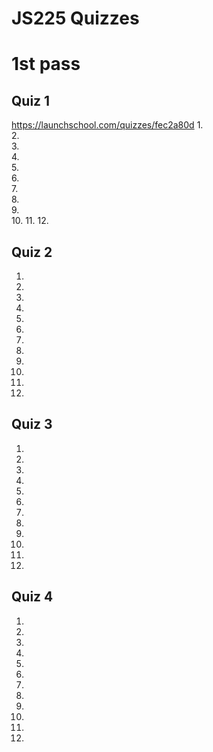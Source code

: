 # JS225 Quizzes

# 1st pass
## Quiz 1
https://launchschool.com/quizzes/fec2a80d
1.  
2.  
3.  
4.  
5.  
6.  
7.  
8.  
9.  
10. 
11. 
12. 


## Quiz 2

1.  
2.  
3.  
4.  
5.  
6.  
7.  
8.  
9.  
10. 
11. 
12. 



## Quiz 3

1.  
2.  
3.  
4.  
5.  
6.  
7.  
8.  
9.  
10. 
11. 
12. 



## Quiz 4

1.  
2.  
3.  
4.  
5.  
6.  
7.  
8.  
9.  
10. 
11. 
12. 